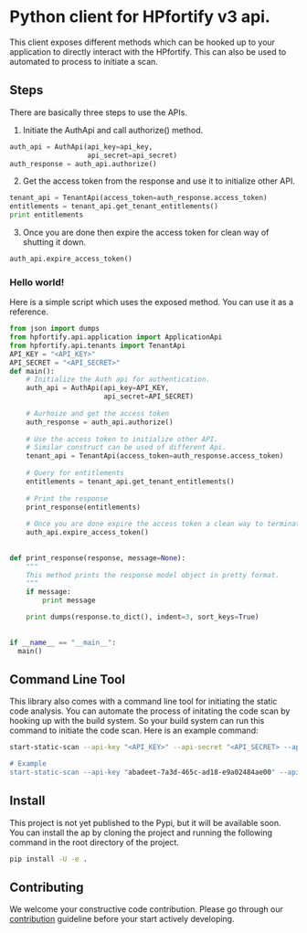 # Python client for HPfortify v3 api.
This client exposes different methods which can be hooked up to your application to directly interact with the HPfortify. This can also be used to automated to process to initiate a scan.

## Steps
There are basically three steps to use the APIs.

1. Initiate the AuthApi and call authorize() method. 

  ```python
  auth_api = AuthApi(api_key=api_key,
                     api_secret=api_secret)
  auth_response = auth_api.authorize()                   
  ```
  
2. Get the access token from the response and use it to initialize other API.

  ```python
  tenant_api = TenantApi(access_token=auth_response.access_token)
  entitlements = tenant_api.get_tenant_entitlements()
  print entitlements
  ```
  
3. Once you are done then expire the access token for clean way of shutting it down.

  ```python
  auth_api.expire_access_token()
  ```
  
### Hello world!
Here is a simple script which uses the exposed method. You can use it as a reference.
  ```python
  from json import dumps
  from hpfortify.api.application import ApplicationApi
  from hpfortify.api.tenants import TenantApi
  API_KEY = "<API_KEY>"
  API_SECRET = "<API_SECRET>"
  def main():
      # Initialize the Auth api for authentication.
      auth_api = AuthApi(api_key=API_KEY,
                         api_secret=API_SECRET)
                       
      # Aurhoize and get the access token
      auth_response = auth_api.authorize()
    
      # Use the access token to initialize other API. 
      # Similar construct can be used of different Api.
      tenant_api = TenantApi(access_token=auth_response.access_token)
    
      # Query for entitlements
      entitlements = tenant_api.get_tenant_entitlements()
    
      # Print the response
      print_response(entitlements)
    
      # Once you are done expire the access token a clean way to terminate the session.
      auth_api.expire_access_token()
   
   
  def print_response(response, message=None):
      """
      This method prints the response model object in pretty format.
      """
      if message:
          print message

      print dumps(response.to_dict(), indent=3, sort_keys=True)
      
      
  if __name__ == "__main__":
    main()
  ```
  
## Command Line Tool
This library also comes with a command line tool for initiating the static code analysis. You can automate the process of initating the code scan by hooking up with the build system. So your build system can run this command to initiate the code scan. Here is an example command:
  ```sh
  start-static-scan --api-key "<API_KEY>" --api-secret "<API_SECRET> --app-name "<APP_NAME>" --release-name "<RELEASE_NAME>" --sdlc-status QA --technology-stack ANDROID --entitlement-id <ENTITLEMENT_ID> --entitlement-frequency-type SUBSCRIPTION --file-path <FULLY_QUALIFIED_FILE_PATH>
  
  # Example
  start-static-scan --api-key "abadeet-7a3d-465c-ad18-e9a02484ae00" --api-secret '889daab34abdead' --app-name 'Android test app' --release-name '1.0' --sdlc-status QA --technology-stack ANDROID --entitlement-id 12345 --entitlement-frequency-type SUBSCRIPTION --file-path /Users/foo/bar-10.0.1-src.zip
  ```
  
## Install
This project is not yet published to the Pypi, but it will be available soon. You can install the ap by cloning the project and running the following command in the root directory of the project.
  ```sh
  pip install -U -e .
  ``` 
  
## Contributing
We welcome your constructive code contribution. Please go through our [contribution](CONTRIBUTE.md) guideline before your start actively developing.
